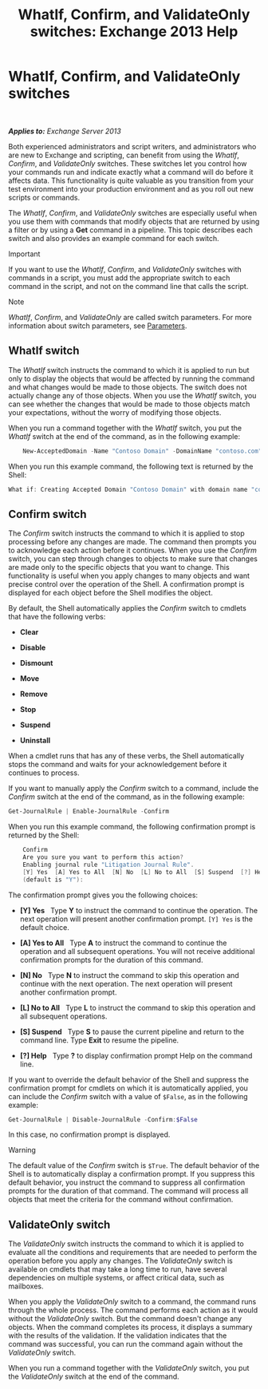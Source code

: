 ﻿---
title: 'WhatIf, Confirm, and ValidateOnly switches: Exchange 2013 Help'
TOCTitle: WhatIf, Confirm, and ValidateOnly switches
ms:assetid: a850eea7-431e-49c5-b877-1ebde2a2b48f
ms:mtpsurl: https://technet.microsoft.com/en-us/library/Bb124088(v=EXCHG.150)
ms:contentKeyID: 49289365
ms.date: 03/23/2018
mtps_version: v=EXCHG.150
---

# WhatIf, Confirm, and ValidateOnly switches

 

_**Applies to:** Exchange Server 2013_


Both experienced administrators and script writers, and administrators who are new to Exchange and scripting, can benefit from using the *WhatIf*, *Confirm*, and *ValidateOnly* switches. These switches let you control how your commands run and indicate exactly what a command will do before it affects data. This functionality is quite valuable as you transition from your test environment into your production environment and as you roll out new scripts or commands.

The *WhatIf*, *Confirm*, and *ValidateOnly* switches are especially useful when you use them with commands that modify objects that are returned by using a filter or by using a **Get** command in a pipeline. This topic describes each switch and also provides an example command for each switch.


> [!IMPORTANT]
> If you want to use the <EM>WhatIf</EM>, <EM>Confirm</EM>, and <EM>ValidateOnly</EM> switches with commands in a script, you must add the appropriate switch to each command in the script, and not on the command line that calls the script.




> [!NOTE]
> <EM>WhatIf</EM>, <EM>Confirm</EM>, and <EM>ValidateOnly</EM> are called switch parameters. For more information about switch parameters, see <A href="https://technet.microsoft.com/en-us/library/bb124388(v=exchg.150)">Parameters</A>.



## WhatIf switch

The *WhatIf* switch instructs the command to which it is applied to run but only to display the objects that would be affected by running the command and what changes would be made to those objects. The switch does not actually change any of those objects. When you use the *WhatIf* switch, you can see whether the changes that would be made to those objects match your expectations, without the worry of modifying those objects.

When you run a command together with the *WhatIf* switch, you put the *WhatIf* switch at the end of the command, as in the following example:

```powershell
    New-AcceptedDomain -Name "Contoso Domain" -DomainName "contoso.com" -WhatIf 
```

When you run this example command, the following text is returned by the Shell:

```powershell
What if: Creating Accepted Domain "Contoso Domain" with domain name "contoso.com".
```

## Confirm switch

The *Confirm* switch instructs the command to which it is applied to stop processing before any changes are made. The command then prompts you to acknowledge each action before it continues. When you use the *Confirm* switch, you can step through changes to objects to make sure that changes are made only to the specific objects that you want to change. This functionality is useful when you apply changes to many objects and want precise control over the operation of the Shell. A confirmation prompt is displayed for each object before the Shell modifies the object.

By default, the Shell automatically applies the *Confirm* switch to cmdlets that have the following verbs:

  - **Clear**

  - **Disable**

  - **Dismount**

  - **Move**

  - **Remove**

  - **Stop**

  - **Suspend**

  - **Uninstall**

When a cmdlet runs that has any of these verbs, the Shell automatically stops the command and waits for your acknowledgement before it continues to process.

If you want to manually apply the *Confirm* switch to a command, include the *Confirm* switch at the end of the command, as in the following example:

```powershell
Get-JournalRule | Enable-JournalRule -Confirm
```

When you run this example command, the following confirmation prompt is returned by the Shell:

```powershell
    Confirm
    Are you sure you want to perform this action?
    Enabling journal rule "Litigation Journal Rule".
    [Y] Yes  [A] Yes to All  [N] No  [L] No to All  [S] Suspend  [?] Help
    (default is "Y"):
```

The confirmation prompt gives you the following choices:

  - **\[Y\] Yes**   Type **Y** to instruct the command to continue the operation. The next operation will present another confirmation prompt. `[Y] Yes` is the default choice.

  - **\[A\] Yes to All**   Type **A** to instruct the command to continue the operation and all subsequent operations. You will not receive additional confirmation prompts for the duration of this command.

  - **\[N\] No**   Type **N** to instruct the command to skip this operation and continue with the next operation. The next operation will present another confirmation prompt.

  - **\[L\] No to All**   Type **L** to instruct the command to skip this operation and all subsequent operations.

  - **\[S\] Suspend**   Type **S** to pause the current pipeline and return to the command line. Type **Exit** to resume the pipeline.

  - **\[?\] Help**   Type **?** to display confirmation prompt Help on the command line.

If you want to override the default behavior of the Shell and suppress the confirmation prompt for cmdlets on which it is automatically applied, you can include the *Confirm* switch with a value of `$False`, as in the following example:

```powershell
Get-JournalRule | Disable-JournalRule -Confirm:$False
```

In this case, no confirmation prompt is displayed.


> [!WARNING]
> The default value of the <EM>Confirm</EM> switch is <CODE>$True</CODE>. The default behavior of the Shell is to automatically display a confirmation prompt. If you suppress this default behavior, you instruct the command to suppress all confirmation prompts for the duration of that command. The command will process all objects that meet the criteria for the command without confirmation.



## ValidateOnly switch

The *ValidateOnly* switch instructs the command to which it is applied to evaluate all the conditions and requirements that are needed to perform the operation before you apply any changes. The *ValidateOnly* switch is available on cmdlets that may take a long time to run, have several dependencies on multiple systems, or affect critical data, such as mailboxes.

When you apply the *ValidateOnly* switch to a command, the command runs through the whole process. The command performs each action as it would without the *ValidateOnly* switch. But the command doesn't change any objects. When the command completes its process, it displays a summary with the results of the validation. If the validation indicates that the command was successful, you can run the command again without the *ValidateOnly* switch.

When you run a command together with the *ValidateOnly* switch, you put the *ValidateOnly* switch at the end of the command.

